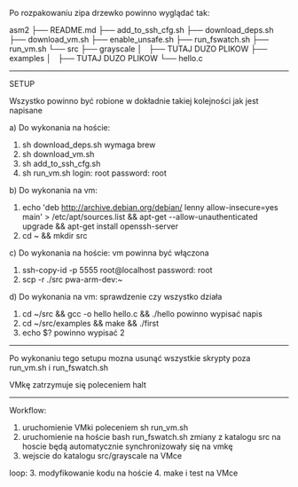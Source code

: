 Po rozpakowaniu zipa drzewko powinno wyglądać tak:

asm2
├── README.md
├── add_to_ssh_cfg.sh
├── download_deps.sh
├── download_vm.sh
├── enable_unsafe.sh
├── run_fswatch.sh
├── run_vm.sh
└── src
    ├── grayscale
    │   ├── TUTAJ DUZO PLIKOW
    ├── examples
    │   ├── TUTAJ DUZO PLIKOW
    └── hello.c


-----------------------------------------------------

SETUP 

Wszystko powinno być robione w dokładnie takiej kolejności jak jest napisane

a) Do wykonania na hoście:

1. sh download_deps.sh
wymaga brew
2. sh download_vm.sh
3. sh add_to_ssh_cfg.sh
4. sh run_vm.sh
login: root
password: root

b) Do wykonania na vm:

1. echo 'deb http://archive.debian.org/debian/ lenny allow-insecure=yes main' > /etc/apt/sources.list && apt-get --allow-unauthenticated upgrade && apt-get install openssh-server
2. cd ~ && mkdir src

c) Do wykonania na hoście:
vm powinna być włączona

1. ssh-copy-id -p 5555 root@localhost
password: root
2. scp -r ./src pwa-arm-dev:~

d) Do wykonania na vm: 
sprawdzenie czy wszystko działa

1. cd ~/src && gcc -o hello hello.c && ./hello
powinno wypisać napis
2. cd ~/src/examples && make && ./first
3. echo $?
powinno wypisać 2

--------------------------------------------------

Po wykonaniu tego setupu mozna usunąć wszystkie skrypty poza run_vm.sh i run_fswatch.sh

VMkę zatrzymuje się poleceniem halt

--------------------------------------------------

Workflow:

1. uruchomienie VMki poleceniem sh run_vm.sh
2. uruchomienie na hoście bash run_fswatch.sh
zmiany z katalogu src na hoscie będą automatycznie synchronizowały się na vmkę
3. wejscie do katalogu src/grayscale na VMce

loop:
    3. modyfikowanie kodu na hoście
    4. make i test na VMce
